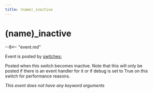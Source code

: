 ```yaml
---
title: (name)_inactive
---
```


# (name)\_inactive


--8<-- "event.md"

Event is posted by [switches:](../config/switches.md)

Posted when this switch becomes inactive. Note that this will only be
posted if there is an event handler for it or if debug is set to True on
this switch for performance reasons.

*This event does not have any keyword arguments*
